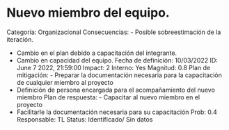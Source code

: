 # Nuevo miembro del equipo.

Categoría: Organizacional
Consecuencias: - Posible sobreestimación de la iteración.
- Cambio en el plan debido a capacitación del integrante.
- Cambio en capacidad del equipo.
Fecha de definición: 10/03/2022
ID: June 7 2022, 21:59:00
Impact: 2
Interno: Yes
Magnitud: 0.8
Plan de mitigación: - Preparar la documentación necesaria para la capacitación de cualquier miembro al proyecto
- Definición de persona encargada para el acompañamiento del nuevo miembro
Plan de respuesta: - Capacitar al nuevo miembro en el proyecto
- Facilitarle la documentación necesaria para su capacitación
Prob: 0.4
Responsable: TL
Status: Identificado/ Sin datos